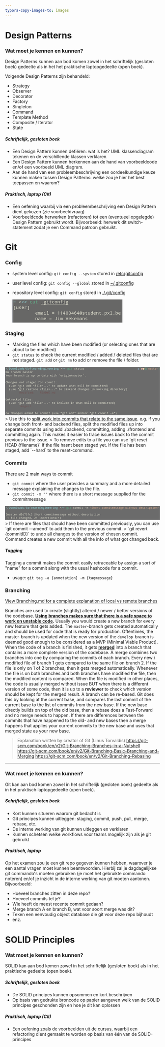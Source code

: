 ```yaml
---
typora-copy-images-to: images
---
```


# Design Patterns

### Wat moet je kennen en kunnen? 

Design Patterns kunnen aan bod komen zowel in het schriftelijk  (gesloten boek) gedeelte als in het het praktische laptopgedeelte (open  boek).

Volgende Design Patterns zijn behandeld:

- Strategy
- Observer
- Decorator
- Factory
- Singleton
- Command
- Template Method
- Composite / Iterator
- State

##### Schriftelijk, gesloten boek

- Een Design Pattern kunnen defiëren: wat is het? UML klassendiagram tekenen en de verschillende klassen verklaren.
- Een Design Pattern kunnen herkennen aan de hand van voorbeeldcode en/of een voorbeeld UML diagram.
- Aan de hand van een probleembeschrijving een oordeelkundige keuze  kunnen maken tussen Design Patterns: welke zou je hier het best  toepassen en waarom?

##### Praktisch, laptop (C#)

- Een oefening waarbij via een probleembeschrijving een Design Pattern dient gekozen (zie voorbeeldvraag)
- Voorbeeldcode herwerken (refactoren) tot een (eventueel  opgelegde) Design Pattern gebruikt wordt. Bijvoorbeeld: herwerk dit  switch-statement zodat je een Command patroon gebruikt.

# Git

### Config
  - system level config: `git config --system` stored in <u>/etc/gitconfig</u>
  - user level config: `git config --global` stored in <u>~/.gitconfig</u>
  - repository level config: `git config` stored in <u>./.git/config</u>
  
    <img src="./images/image-20200115152349541.png" alt="contents of user-level gitconfig"  />

### Staging

  - Marking the files which have been modified (or selecting ones that are about to be modified)
  - `git status` to check the current modified / added / deleted files that are not staged. `git add` or `git rm` to add or remove the file / folder.
<img src="./images/image-20200115154543238.png" alt="image-20200115154543238" style="zoom: 80%;" />
> Use this to <u>split work into commits that relate to the same issue</u>. e.g. if you change both front- and backend files, split the modified files up into separate commits using add ./backend, committing, adding ./frontend and committing again. This makes it easier to trace issues back to the commit previous to the issue.
> To remove edits to a file you can use `git reset HEAD {filename}` if the file hasnt been staged yet. If the file has been staged, add `--hard` to the reset-command.

### Commits
There are 2 main ways to commit
  - `git commit` where the user provides a summary and a more detailed message explaining the changes to the file.
  - `git commit -m ""` where there is a short message supplied for the commitmessage
<img src="./images/image-20200115155445899.png" alt="example of committing with a short message" style="zoom:80%;" />
> If there are files that should have been committed previously, you can use `git commit --amend` to add them to the previous commit.
> `git revert {commitID}` to undo all changes to the version of chosen commit. Command creates a new commit with all the info of what got changed back.

##### Tagging
Tagging a commit makes the commit easily retraceable by assign a sort of "name" for a commit along with the usual hashcode for a commit.
- usage: `git tag -a {annotation} -m {tagmessage}`

### Branching

<u>View <a href="./Branching.md">Branching.md</a> for a complete explanation of local vs remote branches</u>

Branches are used to create (slightly) altered / newer / better versions of the codebase. **<u>Using branches makes sure that there is a safe space to work on unstable code</u>.** Usually you would create a new branch for every new feature that gets added. The `master`-branch gets created automatically and should be used for code that is ready for production. Oftentimes, the master-branch is updated when the new version of the `develop`-branch is deemed good enough to be considered as a MVP (Minimal Viable Product). When the code of a branch is finished, it gets **<u>merged</u>** into a branch that contains a more complete version of the codebase. A merge combines two branches into one by comparing the commits of each branch. Every new / modified file of branch 1 gets compared to the same file on branch 2. If the file is only on 1 of 2 branches, then it gets merged automatically. Whenever the file is on both branches and both branches have modified the file, then the modified content is compared. When the file is modified in other places, the code is usually merged without issue BUT when there is a different version of some code, then it is up to a **reviewer** to check which version should be kept for the merged result.
A branch can be re-based. Git does this by looking at the current base, and compares the last commit of the current base to the list of commits from the new base. If the new base directly builds on top of the old base, then a rebase does a Fast-Forward and no merge needs to happen. If there are differences between the commits that have happened to the old- and new bases then a merge happens that applies your current commits to the new base and uses that merged state as your new base.

> Explanation written by creator of Git (Linus Torvaldis)
> https://git-scm.com/book/en/v2/Git-Branching-Branches-in-a-Nutshell
> https://git-scm.com/book/en/v2/Git-Branching-Basic-Branching-and-Merging
> https://git-scm.com/book/en/v2/Git-Branching-Rebasing

<hr>

### Wat moet je kennen en kunnen? 

Git kan aan bod komen zowel in het schriftelijk (gesloten boek) gedeelte als in het praktisch laptopgedeelte (open boek).

##### Schriftelijk, gesloten boek

- Kort kunnen situeren waarom git bedacht is
- Git principes kunnen uitleggen: staging, commit, push, pull, merge, rebase, etc.
- De interne werking van git kunnen uitleggen en verklaren
- Kunnen schetsen welke workflows voor teams mogelijk zijn als je git gebruikt

##### Praktisch, laptop

Op het examen zou je een git repo gegeven kunnen hebben, waarover je een aantal vragen moet kunnen beantwoorden. Hierbij zal je  dagdagelijkse git commando's moeten gebruiken (je moet het gebruikte  commando noteren) en/of je inzicht in de interne werking van git moeten  aantonen. Bijvoorbeeld:

- Hoeveel branches zitten in deze repo?
- Hoeveel commits tel je?
- Wie heeft de meest recente commit gedaan?
- Merge branch A en branch B, wat voor soort merge was dit?
- Teken een eenvoudig object database die git voor deze repo bijhoudt
- enz.

# SOLID Principles

### Wat moet je kennen en kunnen? 

SOLID kan aan bod komen zowel in het schriftelijk (gesloten boek) als in het praktische gedeelte (open boek).

##### Schriftelijk, gesloten boek

- De SOLID principes kunnen opsommen en kort beschrijven
- Op basis van gedrukte broncode op papier aangeven welk van de SOLID principes geschonden zijn en hoe je dit kan oplossen

##### Praktisch, laptop (C#)

- Een oefening zoals de voorbeelden uit de cursus, waarbij een  refactoring dient gemaakt te worden op basis van één van de  SOLID-principes